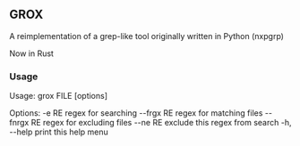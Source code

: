 ## GROX ##

A reimplementation of a grep-like tool originally written
in Python (nxpgrp)

Now in Rust

### Usage ###

Usage: grox FILE [options]


Options:
    -e RE               regex for searching
        --frgx RE       regex for matching files
        --fnrgx RE      regex for excluding files
        --ne RE         exclude this regex from search
    -h, --help          print this help menu


